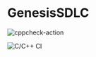 # GenesisSDLC
![cppcheck-action](https://github.com/GirishSanjayKumbar/GenesisSDLC/workflows/cppcheck-action/badge.svg)

![C/C++ CI](https://github.com/GirishSanjayKumbar/GenesisSDLC/workflows/C/C++%20CI/badge.svg)
